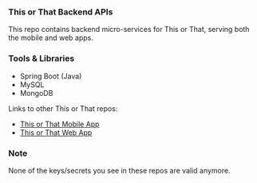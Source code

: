 ### This or That Backend APIs
This repo contains backend micro-services for This or That, serving both the mobile and web apps. 

### Tools & Libraries
- Spring Boot (Java)
- MySQL
- MongoDB

Links to other This or That repos: 
- [This or That Mobile App](https://github.com/thepavanbarla/thisorthat-app)
- [This or That Web App](https://github.com/thepavanbarla/thisorthat-web)

### Note
None of the keys/secrets you see in these repos are valid anymore. 

